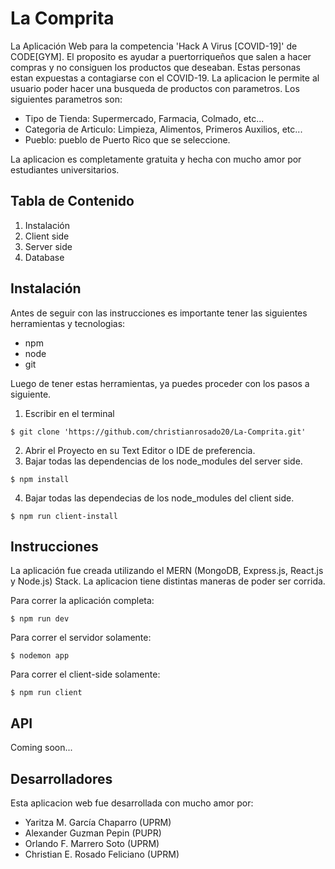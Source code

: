 # La Comprita
La Aplicación Web para la competencia 'Hack A Virus [COVID-19]' de CODE[GYM].  El proposito es ayudar a puertorriqueños que salen a hacer compras y no consiguen los productos que deseaban.  Estas personas estan expuestas a contagiarse con el COVID-19. La aplicacion le permite al usuario poder hacer una busqueda de productos con parametros.  Los siguientes parametros son: 
* Tipo de Tienda: Supermercado, Farmacia, Colmado, etc...
* Categoria de Articulo: Limpieza, Alimentos, Primeros Auxilios, etc... 
* Pueblo: pueblo de Puerto Rico que se seleccione.

La aplicacion es completamente gratuita y hecha con mucho amor por estudiantes universitarios.

## Tabla de Contenido
1. Instalación
2. Client side
3. Server side
4. Database

## Instalación
Antes de seguir con las instrucciones es importante tener las siguientes herramientas y tecnologias:
* npm
* node
* git

Luego de tener estas herramientas, ya puedes proceder con los pasos a siguiente.

1. Escribir en el terminal
```
$ git clone 'https://github.com/christianrosado20/La-Comprita.git'
```
2. Abrir el Proyecto en su Text Editor o IDE de preferencia.
3. Bajar todas las dependencias de los node_modules del server side.
```
$ npm install
```
4. Bajar todas las dependecias de los node_modules del client side.
```
$ npm run client-install
```

## Instrucciones
La aplicación fue creada utilizando el MERN (MongoDB, Express.js, React.js y Node.js) Stack.  La aplicacion tiene distintas maneras de poder ser corrida. 

Para correr la aplicación completa:
```
$ npm run dev
```

Para correr el servidor solamente:
```
$ nodemon app
```

Para correr el client-side solamente:
```
$ npm run client
```

## API
Coming soon...


## Desarrolladores
Esta aplicacion web fue desarrollada con mucho amor por:
* Yaritza M. García Chaparro (UPRM)
* Alexander Guzman Pepin (PUPR)
* Orlando F. Marrero Soto (UPRM)
* Christian E. Rosado Feliciano (UPRM)